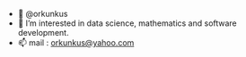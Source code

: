 - 👋 @orkunkus
- 👀 I’m interested in data science, mathematics and software development.
- 📫 mail : orkunkus@yahoo.com

<!---
orkunkus/orkunkus is a ✨ special ✨ repository because its `README.md` (this file) appears on your GitHub profile.
You can click the Preview link to take a look at your changes.
--->
